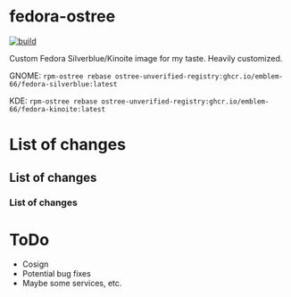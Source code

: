 # fedora-ostree
[![build](https://github.com/Emblem-66/fedora-ostree/actions/workflows/build.yml/badge.svg)](https://github.com/Emblem-66/fedora-ostree/actions/workflows/build.yml)

Custom Fedora Silverblue/Kinoite image for my taste. Heavily customized.

GNOME: 
`` rpm-ostree rebase ostree-unverified-registry:ghcr.io/emblem-66/fedora-silverblue:latest ``

KDE: 
`` rpm-ostree rebase ostree-unverified-registry:ghcr.io/emblem-66/fedora-kinoite:latest ``

# List of changes

## List of changes

### List of changes

# ToDo
- Cosign
- Potential bug fixes
- Maybe some services, etc.
